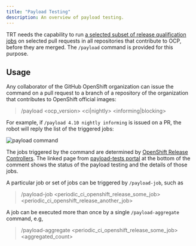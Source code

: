 ```yaml
---
title: "Payload Testing"
description: An overview of payload testing.
---
```


TRT needs the capability to run [a selected subset of release qualification jobs](https://docs.google.com/document/d/1x-hGyTnWFUuN5UMGdUnL9yK27kIUX31AfOigJrWrc2o/edit?usp=sharing) on selected pull requests in all repositories that contribute to OCP, before they are merged.
The `/payload` command is provided for this purpose.


## Usage
Any collaborator of the GitHub OpenShift organization can issue the command on a pull request to a branch of a repository of the organization that contributes to OpenShift official images:

> /payload <ocp_version> <ci|nightly> <informing|blocking>

For example, if `/payload 4.10 nightly informing` is issued on a PR, the robot will reply the list of the triggered jobs:

![payload command](/payload-cmd.png)

The jobs triggered by the command are determined by [OpenShift Release Controllers](/docs/getting-started/useful-links/#services).
The linked page from [payload-tests portal](https://pr-payload-tests.ci.openshift.org/runs/) at the bottom of the comment shows the status of the payload testing and the details of those jobs.

A particular job or set of jobs can be triggered by `/payload-job`, such as

> /payload-job <periodic_ci_openshift_release_some_job> <periodic_ci_openshift_release_another_job>

A job can be executed more than once by a single `/payload-aggregate` command, e.g, 

> /payload-aggregate <periodic_ci_openshift_release_some_job> <aggregated_count>
